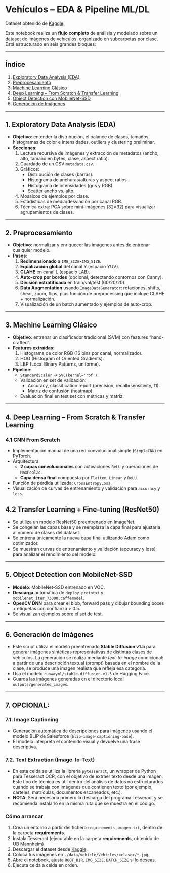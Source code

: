 # Vehículos – EDA & Pipeline ML/DL

Dataset obtenido de [Kaggle](https://www.kaggle.com/datasets/mohamedmaher5/vehicle-classification).

Este notebook realiza un **flujo completo** de análisis y modelado sobre un dataset de imágenes de vehículos, organizado en subcarpetas por clase. Está estructurado en seis grandes bloques:

---

## Índice

1. [Exploratory Data Analysis (EDA)](#1-exploratory-data-analysis-eda)  
2. [Preprocesamiento](#2-preprocesamiento)  
3. [Machine Learning Clásico](#3-machine-learning-clásico)  
4. [Deep Learning – From Scratch & Transfer Learning](#4-deep-learning--from-scratch--transfer-learning)  
5. [Object Detection con MobileNet-SSD](#5-object-detection-con-mobilenet-ssd)  
6. [Generación de Imágenes](#6-generación-de-imágenes)  

---

## 1. Exploratory Data Analysis (EDA)

- **Objetivo**: entender la distribución, el balance de clases, tamaños, histogramas de color e intensidades, outliers y clustering preliminar.
- **Secciones**:
  1. Lectura recursiva de imágenes y extracción de metadatos (ancho, alto, tamaño en bytes, clase, aspect ratio).  
  2. Guardado de un CSV `metadata.csv`.  
  3. Gráficos:  
     - Distribución de clases (barras).  
     - Histograma de anchuras/alturas y aspect ratios.  
     - Histograma de intensidades (gris y RGB).  
     - Scatter ancho vs. alto.  
  4. Mosaicos de ejemplos por clase.  
  5. Estadísticas de media/desviación por canal RGB.  
  6. Técnica extra: PCA sobre mini-imágenes (32×32) para visualizar agrupamientos de clases.

---

## 2. Preprocesamiento

- **Objetivo**: normalizar y enriquecer las imágenes antes de entrenar cualquier modelo.
- **Pasos**:
  1. **Redimensionado** a `IMG_SIZE×IMG_SIZE`.  
  2. **Equalización global** del canal Y (espacio YUV).  
  3. **CLAHE** en canal L (espacio LAB).  
  4. **Auto-crop por bordes** (opcional, detectando contornos con Canny).  
  5. **División estratificada** en train/val/test (60/20/20).  
  6. **Data Augmentation** usando `ImageDataGenerator`: rotaciones, shifts, shear, zoom, flips, plus función de preprocessing que incluye CLAHE + normalización.  
  7. Visualización de un batch aumentado y ejemplos de auto-crop.

---

## 3. Machine Learning Clásico

- **Objetivo**: entrenar un clasificador tradicional (SVM) con features “hand-crafted”.
- **Features extraídas**:
  1. Histograma de color RGB (16 bins por canal, normalizado).  
  2. HOG (Histogram of Oriented Gradients).  
  3. LBP (Local Binary Patterns, uniforme).  
- **Pipeline**:
  - `StandardScaler` → `SVC(kernel='rbf')`.  
  - Validación en set de validación:  
    - Accuracy, classification report (precision, recall=sensitivity, f1).  
    - Matriz de confusión (heatmap).  
  - Evaluación final en test set con métricas y matriz.

---

## 4. Deep Learning – From Scratch & Transfer Learning

### 4.1 CNN From Scratch

- Implementación manual de una red convolucional simple (`SimpleCNN`) en PyTorch.  
- Arquitectura:
  - **2 capas convolucionales** con activaciones `ReLU` y operaciones de `MaxPool2d`.
  - **Capa densa final** compuesta por `Flatten`, `Linear` y `ReLU`.
- Función de pérdida utilizada: `CrossEntropyLoss`.
- Visualización de curvas de entrenamiento y validación para `accuracy` y `loss`.


## 4.2 Transfer Learning + Fine-tuning (ResNet50)
- Se utiliza un modelo ResNet50 preentrenado en ImageNet.
- Se congelan las capas base y se reemplaza la capa final para ajustarla al número de clases del dataset.
- Se entrena únicamente la nueva capa final utilizando Adam como optimizador.
- Se muestran curvas de entrenamiento y validación (accuracy y loss) para analizar el rendimiento del modelo.


---

## 5. Object Detection con MobileNet-SSD

- **Modelo**: MobileNet-SSD entrenado en VOC.  
- **Descarga** automática de `deploy.prototxt` y `mobilenet_iter_73000.caffemodel`.  
- **OpenCV DNN** para crear el blob, forward pass y dibujar bounding boxes + etiquetas con confianza > 0.5.  
- Se visualizan ejemplos sobre el set de test.

---

## 6. Generación de Imágenes

- Este script utiliza el modelo preentrenado **Stable Diffusion v1.5** para generar imágenes sintéticas representativas de distintas clases de vehículos. La generación se realiza mediante *text-to-image* condicional: a partir de una descripción textual (prompt) basada en el nombre de la clase, se produce una imagen realista que refleja esa categoría.
- Usa el modelo `runwayml/stable-diffusion-v1-5` de Hugging Face.
- Guarda las imágenes generadas en el directorio local `outputs/generated_images`.

---

## 7. OPCIONAL:

### 7.1. Image Captioning
  - Generación automática de descripciones para imágenes usando el modelo BLIP de Salesforce (`blip-image-captioning-base`).
  - El modelo interpreta el contenido visual y devuelve una frase descriptiva.
 
### 7.2. Text Extraction (Image-to-Text)
  - En esta celda se utiliza la librería `pytesseract`, un wrapper de Python para Tesseract OCR, con el objetivo de extraer texto desde una imagen. Este tipo de técnica es útil dentro del análisis de datos no estructurados cuando se trabaja con imágenes que contienen texto (por ejemplo, carteles, matrículas, documentos escaneados, etc.).
  - **NOTA**: Será necesaria primero la descarga del programa Tesseract y se recomienda instalarlo en la misma ruta que se muestra en el código.

### Cómo arrancar

1. Crea un entorno a partir del fichero `requirements_imagen.txt`, dentro de la carpeta **requirements**.
2. Instala Tesseract (ejecutable en la carpeta **requirements**, obtenido de [UB Mannheim](https://github.com/UB-Mannheim/tesseract/wiki))
3. Descargar el dataset desde [Kaggle](https://www.kaggle.com/datasets/mohamedmaher5/vehicle-classification).
4. Coloca tus imágenes en `./data/vehicle/Vehicles/<clase>/*.jpg`.  
5. Abre el notebook, ajusta `ROOT_DIR`, `IMG_SIZE`, `BATCH_SIZE` si lo deseas.  
6. Ejecuta celda a celda en orden.  

